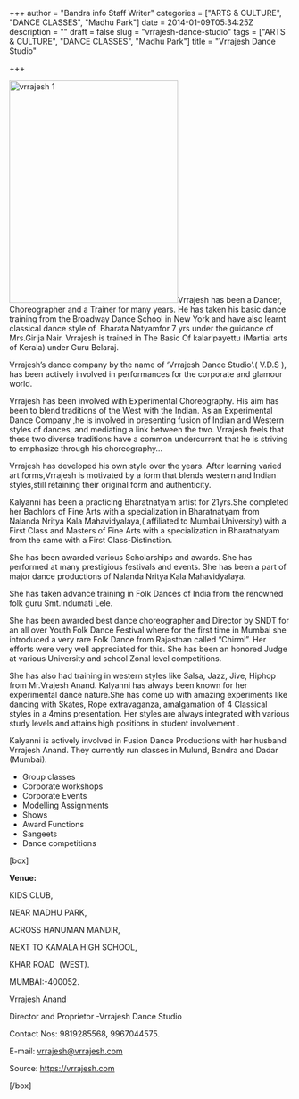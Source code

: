 +++
author = "Bandra info Staff Writer"
categories = ["ARTS &amp; CULTURE", "DANCE CLASSES", "Madhu Park"]
date = 2014-01-09T05:34:25Z
description = ""
draft = false
slug = "vrrajesh-dance-studio"
tags = ["ARTS &amp; CULTURE", "DANCE CLASSES", "Madhu Park"]
title = "Vrrajesh Dance Studio"

+++


<p><a href="https://i1.wp.com/bandra.info/wp-content/uploads/2014/01/vrrajesh-1.jpg?ssl=1"><img loading="lazy" class="size-full wp-image-5415 alignright" alt="vrrajesh 1" src="https://i1.wp.com/bandra.info/wp-content/uploads/2014/01/vrrajesh-1.jpg?resize=302%2C398&#038;ssl=1" width="302" height="398" srcset="https://i1.wp.com/bandra.info/wp-content/uploads/2014/01/vrrajesh-1.jpg?w=302&amp;ssl=1 302w, https://i1.wp.com/bandra.info/wp-content/uploads/2014/01/vrrajesh-1.jpg?resize=227%2C300&amp;ssl=1 227w" sizes="(max-width: 302px) 100vw, 302px" data-recalc-dims="1" /></a>Vrrajesh has been a Dancer, Choreographer and a Trainer for many years. He has taken his basic dance training from the Broadway Dance School in New York and have also learnt classical dance style of  Bharata Natyamfor 7 yrs under the guidance of Mrs.Girija Nair. Vrrajesh is trained in The Basic Of kalaripayettu (Martial arts of Kerala) under Guru Belaraj.</p>
<p>Vrrajesh’s dance company by the name of &#8216;Vrrajesh Dance Studio&#8217;.( V.D.S ), has been actively involved in performances for the corporate and glamour world.</p>
<p>Vrrajesh has been involved with Experimental Choreography. His aim has been to blend traditions of the West with the Indian. As an Experimental Dance Company ,he is involved in presenting fusion of Indian and Western styles of dances, and mediating a link between the two. Vrrajesh feels that these two diverse traditions have a common undercurrent that he is striving to emphasize through his choreography&#8230;</p>
<p>Vrrajesh has developed his own style over the years. After learning varied art forms,Vrrajesh is motivated by a form that blends western and Indian styles,still retaining their original form and authenticity.</p>
<p>Kalyanni has been a practicing Bharatnatyam artist for 21yrs.She completed her Bachlors of Fine Arts with a specialization in Bharatnatyam from Nalanda Nritya Kala Mahavidyalaya,( affiliated to Mumbai University) with a First Class and Masters of Fine Arts with a specialization in Bharatnatyam from the same with a First Class-Distinction.</p>
<p>She has been awarded various Scholarships and awards. She has performed at many prestigious festivals and events. She has been a part of major dance productions of Nalanda Nritya Kala Mahavidyalaya.</p>
<p>She has taken advance training in Folk Dances of India from the renowned folk guru Smt.Indumati Lele.</p>
<p>She has been awarded best dance choreographer and Director by SNDT for an all over Youth Folk Dance Festival where for the first time in Mumbai she introduced a very rare Folk Dance from Rajasthan called &#8220;Chirmi&#8221;. Her efforts were very well appreciated for this. She has been an honored Judge at various University and school Zonal level competitions.</p>
<p>She has also had training in western styles like Salsa, Jazz, Jive, Hiphop from Mr.Vrajesh Anand. Kalyanni has always been known for her experimental dance nature.She has come up with amazing experiments like dancing with Skates, Rope extravaganza, amalgamation of 4 Classical styles in a 4mins presentation. Her styles are always integrated with various study levels and attains high positions in student involvement .</p>
<p>Kalyanni is actively involved in Fusion Dance Productions with her husband Vrrajesh Anand. They currently run classes in Mulund, Bandra and Dadar (Mumbai).</p>
<ul>
<li>Group classes</li>
<li>Corporate workshops</li>
<li>Corporate Events</li>
<li>Modelling Assignments</li>
<li>Shows</li>
<li>Award Functions</li>
<li>Sangeets</li>
<li>Dance competitions</li>
</ul>
<p>[box]</p>
<p><b>Venue:</b></p>
<p>KIDS CLUB,</p>
<p>NEAR MADHU PARK,</p>
<p>ACROSS HANUMAN MANDIR,</p>
<p>NEXT TO KAMALA HIGH SCHOOL,</p>
<p>KHAR ROAD  (WEST).</p>
<p>MUMBAI:-400052.</p>
<p>Vrrajesh Anand</p>
<p>Director and Proprietor -Vrrajesh Dance Studio</p>
<p>Contact Nos: 9819285568, 9967044575.</p>
<p>E-mail: <a href="mailto:vrrajesh@vrrajesh.com">vrrajesh@vrrajesh.com</a></p>
<p>Source: <a href="https://vrrajesh.com/">https://vrrajesh.com</a></p>
<p>[/box]</p>



